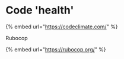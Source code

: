 # Code 'health'

{% embed url="https://codeclimate.com/" %}

Rubocop

{% embed url="https://rubocop.org/" %}

